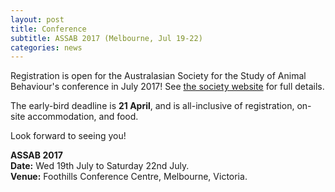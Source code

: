 ```yaml
---
layout: post
title: Conference
subtitle: ASSAB 2017 (Melbourne, Jul 19-22)
categories: news
---
```


Registration is open for the Australasian Society for the Study of Animal Behaviour's conference in July 2017! See [the society website](https://protect-au.mimecast.com/s/NX1kBGSkY08rUx?domain=assab.org) for full details.
 
The early-bird deadline is **21 April**, and is all-inclusive of registration, on-site accommodation, and food.
 
Look forward to seeing you!
 
**ASSAB 2017**  
**Date:** Wed 19th July to Saturday 22nd July.  
**Venue:** Foothills Conference Centre, Melbourne, Victoria.